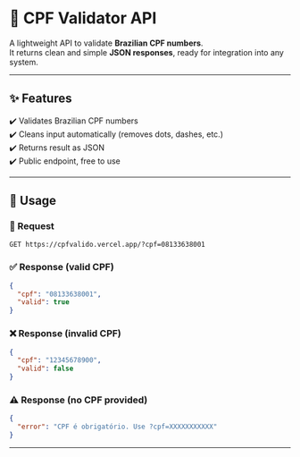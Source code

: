 # 📑 CPF Validator API

A lightweight API to validate **Brazilian CPF numbers**.  
It returns clean and simple **JSON responses**, ready for integration into any system.

---

## ✨ Features

✔️ Validates Brazilian CPF numbers  
✔️ Cleans input automatically (removes dots, dashes, etc.)  
✔️ Returns result as JSON  
✔️ Public endpoint, free to use  

---

## 🚀 Usage

### 🔗 Request
```http
GET https://cpfvalido.vercel.app/?cpf=08133638001
```

### ✅ Response (valid CPF)
```json
{
  "cpf": "08133638001",
  "valid": true
}
```

### ❌ Response (invalid CPF)
```json
{
  "cpf": "12345678900",
  "valid": false
}
```

### ⚠️ Response (no CPF provided)
```json
{
  "error": "CPF é obrigatório. Use ?cpf=XXXXXXXXXXX"
}
```

---
